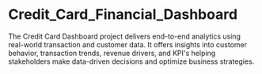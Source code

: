 # Credit_Card_Financial_Dashboard
The Credit Card Dashboard project delivers end-to-end analytics using real-world transaction and customer data. It offers insights into customer behavior, transaction trends, revenue drivers, and KPI's helping stakeholders make data-driven decisions and optimize business strategies.
